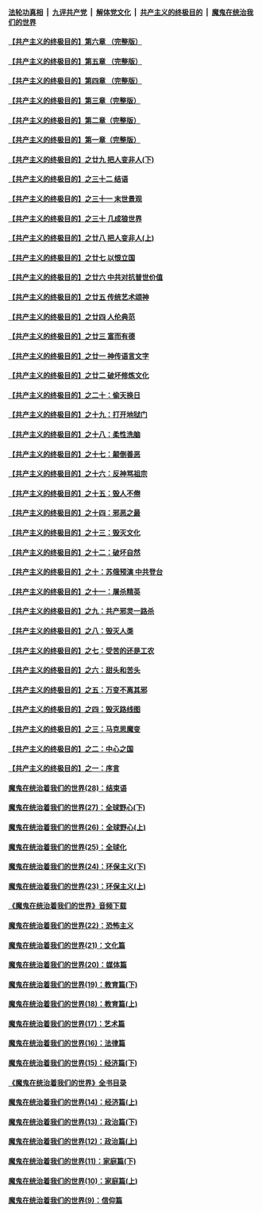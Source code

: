 

####  [法轮功真相](../../../../basic/blob/master/README.md?t=05130331) &nbsp;|&nbsp; [九评共产党](../../../../9ping.md/blob/master/README.md?t=05130331) &nbsp;|&nbsp; [解体党文化](../../../../jtdwh.md/blob/master/README.md?t=05130331)  &nbsp;|&nbsp; [共产主义的终极目的](../../../../gczydzjmd.md/blob/master/README.md?t=05130331) &nbsp;|&nbsp; [魔鬼在统治我们的世界](../../../../mgztzwmdsj.md/blob/master/README.md?t=05130331) 

#### [【共产主义的终极目的】第六章 （完整版）](../pages/nsc422/n11428913.md?t=05130331) 

#### [【共产主义的终极目的】第五章 （完整版）](../pages/nsc422/n11428912.md?t=05130331) 

#### [【共产主义的终极目的】第四章 （完整版）](../pages/nsc422/n11428907.md?t=05130331) 

#### [【共产主义的终极目的】第三章（完整版）](../pages/nsc422/n11428848.md?t=05130331) 

#### [【共产主义的终极目的】第二章（完整版）](../pages/nsc422/n11428831.md?t=05130331) 

#### [【共产主义的终极目的】第一章（完整版）](../pages/nsc422/n11417651.md?t=05130331) 

#### [【共产主义的终极目的】之廿九 把人变非人(下)](../pages/nsc422/n11344140.md?t=05130331) 

#### [【共产主义的终极目的】之三十二 结语](../pages/nsc422/n11360535.md?t=05130331) 

#### [【共产主义的终极目的】之三十一 末世景观](../pages/nsc422/n11351129.md?t=05130331) 

#### [【共产主义的终极目的】之三十 几成狼世界](../pages/nsc422/n11348280.md?t=05130331) 

#### [【共产主义的终极目的】之廿八 把人变非人(上)](../pages/nsc422/n11340492.md?t=05130331) 

#### [【共产主义的终极目的】之廿七 以恨立国](../pages/nsc422/n11336944.md?t=05130331) 

#### [【共产主义的终极目的】之廿六 中共对抗普世价值](../pages/nsc422/n11324785.md?t=05130331) 

#### [【共产主义的终极目的】之廿五 传统艺术颂神](../pages/nsc422/n11296396.md?t=05130331) 

#### [【共产主义的终极目的】之廿四 人伦典范](../pages/nsc422/n11296397.md?t=05130331) 

#### [【共产主义的终极目的】之廿三 富而有德](../pages/nsc422/n11283598.md?t=05130331) 

#### [【共产主义的终极目的】之廿一 神传语言文字](../pages/nsc422/n11263265.md?t=05130331) 

#### [【共产主义的终极目的】之廿二 破坏修炼文化](../pages/nsc422/n11245728.md?t=05130331) 

#### [【共产主义的终极目的】之二十：偷天换日](../pages/nsc422/n11238846.md?t=05130331) 

#### [【共产主义的终极目的】之十九：打开地狱门](../pages/nsc422/n11206376.md?t=05130331) 

#### [【共产主义的终极目的】之十八：柔性洗脑](../pages/nsc422/n11199994.md?t=05130331) 

#### [【共产主义的终极目的】之十七：颠倒善恶](../pages/nsc422/n11179782.md?t=05130331) 

#### [【共产主义的终极目的】之十六：反神骂祖宗](../pages/nsc422/n11166798.md?t=05130331) 

#### [【共产主义的终极目的】之十五：毁人不倦](../pages/nsc422/n11166792.md?t=05130331) 

#### [【共产主义的终极目的】之十四：邪恶之最](../pages/nsc422/n11150249.md?t=05130331) 

#### [【共产主义的终极目的】之十三：毁灭文化](../pages/nsc422/n11135227.md?t=05130331) 

#### [【共产主义的终极目的】之十二：破坏自然](../pages/nsc422/n11135214.md?t=05130331) 

#### [【共产主义的终极目的】之十：苏俄预演 中共登台](../pages/nsc422/n11118424.md?t=05130331) 

#### [【共产主义的终极目的】之十一：屠杀精英](../pages/nsc422/n11118442.md?t=05130331) 

#### [【共产主义的终极目的】之九：共产邪灵一路杀](../pages/nsc422/n11114139.md?t=05130331) 

#### [【共产主义的终极目的】之八：毁灭人类](../pages/nsc422/n11108503.md?t=05130331) 

#### [【共产主义的终极目的】之七：受苦的还是工农](../pages/nsc422/n11101809.md?t=05130331) 

#### [【共产主义的终极目的】之六：甜头和苦头](../pages/nsc422/n11096971.md?t=05130331) 

#### [【共产主义的终极目的】之五：万变不离其邪](../pages/nsc422/n11091285.md?t=05130331) 

#### [【共产主义的终极目的】之四：毁灭路线图](../pages/nsc422/n11086284.md?t=05130331) 

#### [【共产主义的终极目的】之三：马克思魔变](../pages/nsc422/n11061941.md?t=05130331) 

#### [【共产主义的终极目的】之二：中心之国](../pages/nsc422/n11047728.md?t=05130331) 

#### [【共产主义的终极目的】之一：序言](../pages/nsc422/n11086077.md?t=05130331) 

#### [魔鬼在统治着我们的世界(28)：结束语](../pages/nsc422/n10936246.md?t=05130331) 

#### [魔鬼在统治着我们的世界(27)：全球野心(下)](../pages/nsc422/n10928319.md?t=05130331) 

#### [魔鬼在统治着我们的世界(26)：全球野心(上)](../pages/nsc422/n10900318.md?t=05130331) 

#### [魔鬼在统治着我们的世界(25)：全球化](../pages/nsc422/n10788205.md?t=05130331) 

#### [魔鬼在统治着我们的世界(24)：环保主义(下)](../pages/nsc422/n10695307.md?t=05130331) 

#### [魔鬼在统治着我们的世界(23)：环保主义(上)](../pages/nsc422/n10688613.md?t=05130331) 

#### [《魔鬼在统治着我们的世界》音频下载](../pages/nsc422/n10635553.md?t=05130331) 

#### [魔鬼在统治着我们的世界(22)：恐怖主义](../pages/nsc422/n10614727.md?t=05130331) 

#### [魔鬼在统治着我们的世界(21)：文化篇](../pages/nsc422/n10597706.md?t=05130331) 

#### [魔鬼在统治着我们的世界(20)：媒体篇](../pages/nsc422/n10586579.md?t=05130331) 

#### [魔鬼在统治着我们的世界(19)：教育篇(下)](../pages/nsc422/n10564808.md?t=05130331) 

#### [魔鬼在统治着我们的世界(18)：教育篇(上)](../pages/nsc422/n10526970.md?t=05130331) 

#### [魔鬼在统治着我们的世界(17)：艺术篇](../pages/nsc422/n10499093.md?t=05130331) 

#### [魔鬼在统治着我们的世界(16)：法律篇](../pages/nsc422/n10485969.md?t=05130331) 

#### [魔鬼在统治着我们的世界(15)：经济篇(下)](../pages/nsc422/n10469975.md?t=05130331) 

#### [《魔鬼在统治着我们的世界》全书目录](../pages/nsc422/n10464261.md?t=05130331) 

#### [魔鬼在统治着我们的世界(14)：经济篇(上)](../pages/nsc422/n10457370.md?t=05130331) 

#### [魔鬼在统治着我们的世界(13)：政治篇(下)](../pages/nsc422/n10448270.md?t=05130331) 

#### [魔鬼在统治着我们的世界(12)：政治篇(上)](../pages/nsc422/n10444576.md?t=05130331) 

#### [魔鬼在统治着我们的世界(11)：家庭篇(下)](../pages/nsc422/n10440961.md?t=05130331) 

#### [魔鬼在统治着我们的世界(10)：家庭篇(上)](../pages/nsc422/n10435448.md?t=05130331) 

#### [魔鬼在统治着我们的世界(9)：信仰篇](../pages/nsc422/n10432159.md?t=05130331) 

